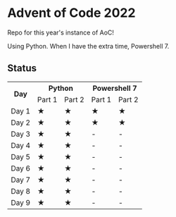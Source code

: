 # Advent of Code 2022
Repo for this year's instance of AoC!

Using Python. When I have the extra time, Powershell 7.

## Status
<table>
    <tr>
        <th rowspan=2>Day</th>
        <th colspan=2>Python</th>
        <th colspan=2>Powershell 7</th>
    </tr>
    <tr>
        <td> Part 1 </td>
        <td> Part 2 </td>
        <td> Part 1 </td>
        <td> Part 2 </td>
    </tr>
    <tr>
        <td> Day 1 </td>
        <td> ★ </td>
        <td> ★ </td>
        <td> ★ </td>
        <td> ★ </td>
    </tr>
    <tr>
        <td> Day 2 </td>
        <td> ★ </td>
        <td> ★ </td>
        <td> ★ </td>
        <td> ★ </td>
    </tr>
    <tr>
        <td> Day 3 </td>
        <td> ★ </td>
        <td> ★ </td>
        <td> - </td>
        <td> - </td>
    </tr>
    <tr>
        <td> Day 4 </td>
        <td> ★ </td>
        <td> ★ </td>
        <td> - </td>
        <td> - </td>
    </tr>
    <tr>
        <td> Day 5 </td>
        <td> ★ </td>
        <td> ★ </td>
        <td> - </td>
        <td> - </td>
    </tr>
    <tr>
        <td> Day 6 </td>
        <td> ★ </td>
        <td> ★ </td>
        <td> - </td>
        <td> - </td>
    </tr>
    <tr>
        <td> Day 7 </td>
        <td> ★ </td>
        <td> ★ </td>
        <td> - </td>
        <td> - </td>
    </tr>
    <tr>
        <td> Day 8 </td>
        <td> ★ </td>
        <td> ★ </td>
        <td> - </td>
        <td> - </td>
    </tr>
    <tr>
        <td> Day 9 </td>
        <td> ★ </td>
        <td> ★ </td>
        <td> - </td>
        <td> - </td>
    </tr>
</table>